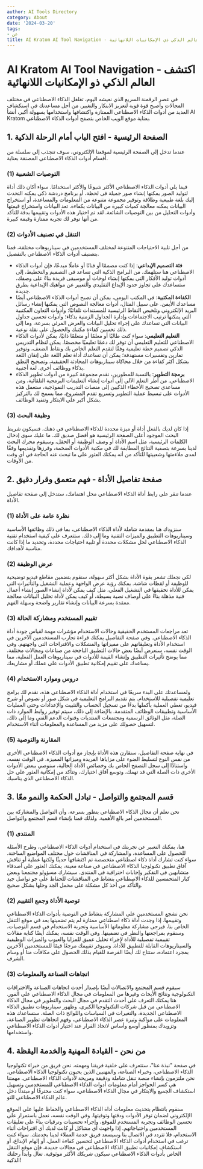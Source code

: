 ```yaml
---
author: AI Tools Directory
category: About
date: '2024-03-20'
tags:
- عن
title: AI Kratom AI Tool Navigation - اكتشف العالم الذكي ذي الإمكانيات اللانهائية
---
```


# AI Kratom AI Tool Navigation - اكتشف العالم الذكي ذو الإمكانيات اللانهائية

في عصر الرقمنة السريع الذي نعيشه اليوم، تغلغل الذكاء الاصطناعي في مختلف المجالات وأصبح قوة قوية لتعزيز الابتكار والتغيير. من أجل مساعدتك في استكشاف العديد من أدوات الذكاء الاصطناعي الممتازة واكتشافها واستخدامها بسهولة أكبر، أنشأ AI Kratom بعناية موقع الويب الخاص بتصفح أدوات الذكاء الاصطناعي.

## 1. الصفحة الرئيسية - افتح الباب أمام الرحلة الذكية

عندما تدخل إلى الصفحة الرئيسية لموقعنا الإلكتروني، سوف تنجذب إلى سلسلة من أقسام أدوات الذكاء الاصطناعي المصنفة بعناية.
### (1) التوصيات الشعبية
فيما يلي أدوات الذكاء الاصطناعي الأكثر شيوعًا والأكثر استخدامًا. سواء أكان ذلك أداة لتوليد الصور يمكنها إنشاء صور جميلة في لحظة، أو برنامج دردشة ذكي يمكنه التحدث إليك بلغة طبيعية وطلاقة وتوفير مجموعة متنوعة من المعلومات والمساعدة، أو استخراج البيانات يمكنه معالجة كميات كبيرة من البيانات بكفاءة. تعد البيانات واستخراج قيمتها وأدوات التحليل من بين التوصيات الشائعة. لقد تم اختيار هذه الأدوات وتقييمها بدقة للتأكد من أنها توفر لك تجربة ممتازة وقيمة كبيرة.
### (2) التنقل في تصنيف الأدوات
من أجل تلبية الاحتياجات المتنوعة لمختلف المستخدمين في سيناريوهات مختلفة، قمنا بتصنيف أدوات الذكاء الاصطناعي بالتفصيل.
* **فئة التصميم الإبداعي**: إذا كنت مصممًا أو فنانًا أو عاملًا مبدعًا، فإن أدوات الذكاء الاصطناعي هنا ستلهمك. من البرامج الذكية التي تساعد في التصميم والتخطيط، إلى أدوات توليد الأفكار التي يمكنها إنشاء لوحات أو موسيقى فريدة بناءً على وصفك، ستساعدك على تجاوز حدود الإبداع التقليدي والتعبير عن مواهبك الإبداعية بطرق جديدة.
* **الكفاءة المكتبية**: في المكتب اليومي، يمكن أن تصبح أدوات الذكاء الاصطناعي أيضًا مساعدك الأيمن. على سبيل المثال، أدوات معالجة النصوص التي يمكنها إنشاء رسائل البريد الإلكتروني وتلخيص النقاط الرئيسية للمستندات تلقائيًا؛ وأدوات التعاون المكتبية التي يمكنها ترتيب الاجتماعات وإدارة الجداول الزمنية بذكاء؛ وأدوات تحسين جداول البيانات التي تساعدك على إجراء تحليل البيانات والعرض المرئي بسرعة، وما إلى ذلك تحسين كفاءة مكتبك والحصول على نقلة نوعية.
* **التعليم التعليمي**: سواء كنت طالبًا أو معلمًا أو متعلمًا ذاتيًا، يمكن لأدوات الذكاء الاصطناعي للتعليم التعليمي أن توفر لك دعمًا تعليميًا مخصصًا. يمكن لنظام التدريس الذكي تصميم خطة تعليمية وفقًا لتقدم التعلم الخاص بك ونقاط الضعف، وتوفير تمارين وتفسيرات مستهدفة؛ يمكن أن تساعدك أداة تعلم اللغة على إتقان اللغة بشكل أكثر كفاءة من خلال محاكاة سيناريوهات المحادثة الحقيقية، وتصحيح النطق بذكاء ووظائف أخرى. لغة أجنبية.
* **برمجة التطوير**: بالنسبة للمطورين، نقدم مجموعة كبيرة من أدوات تطوير الذكاء الاصطناعي. من أطر التعلم الآلي إلى أدوات إنشاء التعليمات البرمجية التلقائية، ومن مساعدي تصحيح الأخطاء الذكيين إلى منصات التدريب النموذجية، ستعمل هذه الأدوات على تبسيط عملية التطوير وتسريع تقدم المشروع، مما يسمح لك بالتركيز بشكل أكبر على الابتكار وتنفيذ الوظائف.
### (3) وظيفة البحث
إذا كان لديك بالفعل أداة أو ميزة محددة للذكاء الاصطناعي في ذهنك، فسيكون شريط البحث الموجود أعلى الصفحة الرئيسية هو أفضل صديق لك. ما عليك سوى إدخال الكلمات الرئيسية، مثل اسم الأداة أو وصف الوظيفة أو الحقل، وسيقوم محرك البحث لدينا بسرعة بتصفية النتائج المطابقة لك في مكتبة الأدوات الضخمة، وفرزها وتقديمها وفقًا لمدى ملاءمتها وشعبيتها للتأكد من أنه يمكنك العثور على ما تبحث عنه الحاجة في أي وقت من الأوقات.

## 2. صفحة تفاصيل الأداة - فهم متعمق وقرار دقيق
عندما تنقر على رابط أداة الذكاء الاصطناعي محل اهتمامك، ستدخل إلى صفحة تفاصيل الأداة.
### (1) نظرة عامة على الأداة
سنزودك هنا بمقدمة شاملة لأداة الذكاء الاصطناعي، بما في ذلك وظائفها الأساسية وسيناريوهات التطبيق والميزات التقنية وما إلى ذلك. ستتعرف على كيفية استخدام تقنية الذكاء الاصطناعي لحل مشكلات محددة أو تلبية احتياجات محددة، وتحديد ما إذا كانت مناسبة لأهدافك.
### (2) عرض الوظيفة
لكي نجعلك تشعر بقوة الأداة بشكل أكثر سهولة، سنقوم بتضمين مقاطع فيديو توضيحية للوظيفة أو لقطات شاشة. يمكنك رؤية عرض الواجهة وعملية التشغيل والتأثيرات التي يمكن للأداة تحقيقها في التشغيل الفعلي، مثل كيف يمكن لأداة إنشاء الصور إنشاء أعمال فنية مذهلة بناءً على أوصاف نصية بسيطة، أو كيف يمكن لأداة تحليل البيانات معالجة معقدة بسرعة البيانات وإنشاء تقارير واضحة وسهلة الفهم.
### (3) تقييم المستخدم ومشاركة الحالة
تعد مراجعات المستخدم الحقيقية وحالات الاستخدام مؤشرات مهمة لقياس جودة أداة الذكاء الاصطناعي. وفي صفحة التفاصيل يمكنك قراءة تجارب المستخدمين الآخرين في استخدام الأداة وتعليقاتهم على مميزاتها والمشكلات والاقتراحات التي واجهتهم. وفي الوقت نفسه، سنعرض أيضًا بعض حالات التطبيق الناجحة من صناعات ومجالات مختلفة، مما يوضح تأثيرات التطبيق وإنشاء القيمة للأدوات في سيناريوهات العمل الفعلية، مما يساعدك على تقييم إمكانية تطبيق الأدوات على عملك أو مشاريعك.
### (4) دروس وموارد الاستخدام
ولمساعدتك على البدء سريعًا في استخدام أداة الذكاء الاصطناعي هذه، نقدم لك برامج تعليمية تفصيلية للاستخدام. يتم تقديم البرامج التعليمية في شكل صور أو نصوص أو شرح فيديو، تغطي العملية بأكملها بدءًا من تسجيل الحساب والتثبيت والإعدادات وحتى العمليات الأساسية وتطبيقات الوظائف المتقدمة. بالإضافة إلى ذلك، سيتم توفير روابط الموارد ذات الصلة، مثل الوثائق الرسمية ومجتمعات المنتديات وقنوات الدعم الفني وما إلى ذلك، لتسهيل حصولك على مزيد من المساعدة والمعلومات أثناء الاستخدام.
### (5) المقارنة والتوصية
في نهاية صفحة التفاصيل، سنقارن هذه الأداة بإيجاز مع أدوات الذكاء الاصطناعي الأخرى من نفس النوع لتسليط الضوء على مزاياها الفريدة وميزاتها المميزة. في الوقت نفسه، واستنادًا إلى سجل التصفح الخاص بك وخصائص الأداة الحالية، سنوصي ببعض الأدوات الأخرى ذات الصلة التي قد تهمك، وتوسع آفاق اختيارك، وتتأكد من إمكانية العثور على حل الذكاء الاصطناعي الذي يناسبك.

## 3. قسم المجتمع والتواصل - تبادل الحكمة والنمو معًا

نحن نعلم أن مجال الذكاء الاصطناعي يتطور بسرعة، وأن التواصل والمشاركة بين المستخدمين أمر بالغ الأهمية. ولذلك قمنا بإنشاء قسم المجتمع والتواصل.

### (1) المنتدى
هنا، يمكنك التعبير عن تجربتك في استخدام أدوات الذكاء الاصطناعي، وطرح الأسئلة للحصول على المساعدة، والمشاركة في المناقشات حول مختلف المواضيع الساخنة. سواء كنت تشارك أداة ذكاء اصطناعي متخصصة تم اكتشافها حديثًا ولكنها عملية أو تناقش آفاق تطبيق تكنولوجيا الذكاء الاصطناعي في صناعة معينة، يمكنك العثور على أصدقاء متشابهين في التفكير وإجابات احترافية في المنتدى. سيشارك مسؤولو مجتمعنا وبعض كبار المتحمسين للذكاء الاصطناعي بنشاط في المناقشات للحفاظ على جو تواصل جيد والتأكد من أخذ كل مشكلة على محمل الجد وحلها بشكل صحيح.
### (2) توصية الأداة وجمع التقييم
نحن نشجع المستخدمين على المشاركة بنشاط في التوصية بأدوات الذكاء الاصطناعي وتقييمها. إذا وجدت أداة ذكاء اصطناعي ممتازة لم يتم تضمينها بعد في موقع التنقل الخاص بنا، فيرجى مشاركة معلوماتها الأساسية وتجربة الاستخدام في قسم التوصيات، وسنقوم بمراجعتها والنظر في تضمينها. وفي الوقت نفسه، يمكنك أيضًا كتابة مقالات تقييمية تفصيلية للأداة لإجراء تحليل عميق للمزايا والعيوب والميزات الوظيفية والسيناريوهات القابلة للتطبيق للأداة. وسيوفر تقييمك مرجعًا قيمًا للمستخدمين الآخرين بمجرد اعتماده، ستتاح لك أيضًا الفرصة للقيام بذلك الحصول على مكافآت منا أو وسام الشرف.
### (3) اتجاهات الصناعة والمعلومات
سيقوم قسم المجتمع والاتصالات أيضًا بإصدار أحدث اتجاهات الصناعة والاختراقات التكنولوجية ونتائج الأبحاث وغيرها من المعلومات في مجال الذكاء الاصطناعي على الفور. هنا يمكنك التعرف على أحدث التقدم في مجال البحث والتطوير في مجال الذكاء الاصطناعي من قبل شركات التكنولوجيا الكبرى، وظهور سيناريوهات تطبيق الذكاء الاصطناعي الجديدة، والتغيرات في السياسات واللوائح ذات الصلة. ستساعدك هذه المعلومات على مواكبة وتيرة عصر الذكاء الاصطناعي، وفهم اتجاهات تطوير الصناعة، وتزويدك بمنظور أوسع وأساس لاتخاذ القرار عند اختيار أدوات الذكاء الاصطناعي واستخدامها.

## 4. من نحن - القيادة المهنية والخدمة اليقظة

في صفحة "نبذة عنا"، ستتعرف على خلفية فريقنا ومهمته. نحن فريق من خبراء تكنولوجيا الذكاء الاصطناعي، وخبراء الصناعة، والمهنيين الذين يحبون تكنولوجيا الذكاء الاصطناعي. نحن ملتزمون بإنشاء منصة تنقل شاملة ودقيقة ومريحة لأدوات الذكاء الاصطناعي. مهمتنا هي كسر الحواجز أمام معلومات أدوات الذكاء الاصطناعي للمستخدمين وتسهيل استكشاف الجميع والابتكار في مجال الذكاء الاصطناعي، سواء كنت محترفًا أو مبتدئًا دخل عالم الذكاء الاصطناعي للتو.

سنقوم بانتظام بتحديث معلومات أداة الذكاء الاصطناعي والحفاظ عليها على الموقع الإلكتروني لضمان توفر الأدوات ودقتها وتوقيتها. وفي الوقت نفسه، نعمل باستمرار على تحسين الوظائف وتجربة المستخدم للموقع، وإجراء تحسينات وترقيات بناءً على تعليقات المستخدمين واحتياجاتهم. إذا واجهت أي مشاكل أو كانت لديك أي اقتراحات أثناء الاستخدام، فلا تتردد في الاتصال بنا وسيسعد فريق خدمة العملاء لدينا بخدمتك.
سواء كنت ترغب في استخدام أدوات الذكاء الاصطناعي لتحسين كفاءة العمل، أو إلهام الإبداع، أو استكشاف إمكانيات تطبيق الذكاء الاصطناعي في مجالات جديدة، فإن موقع التنقل الخاص بأدوات الذكاء الاصطناعي سيكون شريكك الأكثر موثوقية. تعال وابدأ رحلتك الذكية!